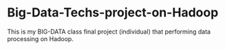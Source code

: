 # Big-Data-Techs-project-on-Hadoop
This is my BIG-DATA class final project (individual) that performing data processing on Hadoop.
